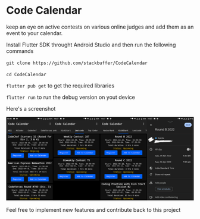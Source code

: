 # Code Calendar

keep an eye on active contests on various online judges and add them as an event to your calendar.

Install Flutter SDK throught Android Studio and then run the following commands

`git clone https://github.com/stackbuffer/CodeCalendar`

`cd CodeCalendar`

`flutter pub get` to get the required libraries

`flutter run` to run the debug version on yout device


Here's a screenshot

![screenshot](https://github.com/stackbuffer/CodeCalendar/blob/main/banner.jpg)



Feel free to implement new features and contribute back to this project
